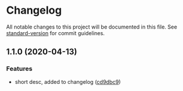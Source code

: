 # Changelog

All notable changes to this project will be documented in this file. See [standard-version](https://github.com/conventional-changelog/standard-version) for commit guidelines.

## 1.1.0 (2020-04-13)


### Features

* short desc, added to changelog ([cd9dbc9](https://github.com/Hzunax/semantic-versioning-example/commit/cd9dbc9627b7fc64ba0490e495fd71686a604e57))
